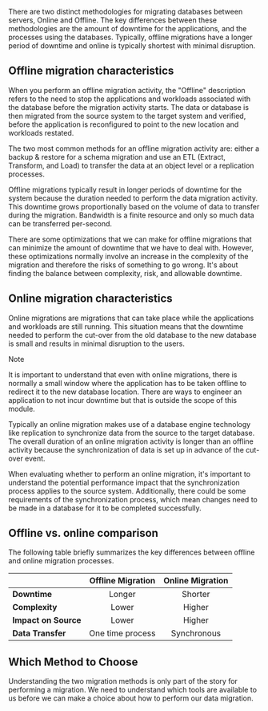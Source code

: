 

There are two distinct methodologies for migrating databases between servers, Online and Offline. The key differences between these methodologies are the amount of downtime for the applications, and the processes using the databases. Typically, offline migrations have a longer period of downtime and online is typically shortest with minimal disruption.

## Offline migration characteristics

When you perform an offline migration activity, the "Offline" description refers to the need to stop the applications and workloads associated with the database before the migration activity starts. The data or database is then migrated from the source system to the target system and verified, before the application is reconfigured to point to the new location and workloads restated.

The two most common methods for an offline migration activity are: either a backup & restore for a schema migration and use an ETL (Extract, Transform, and Load) to transfer the data at an object level or a replication processes.

Offline migrations typically result in longer periods of downtime for the system because the duration needed to perform the data migration activity. This downtime grows proportionally based on the volume of data to transfer during the migration. Bandwidth is a finite resource and only so much data can be transferred per-second.

There are some optimizations that we can make for offline migrations that can minimize the amount of downtime that we have to deal with. However, these optimizations normally involve an increase in the complexity of the migration and therefore the risks of something to go wrong. It's about finding the balance between complexity, risk, and allowable downtime.

## Online migration characteristics

Online migrations are migrations that can take place while the applications and workloads are still running. This situation means that the downtime needed to perform the cut-over from the old database to the new database is small and results in minimal disruption to the users.

> [!NOTE]
> It is important to understand that even with online migrations, there is normally a small window where the application has to be taken offline to redirect it to the new database location. There are ways to engineer an application to not incur downtime but that is outside the scope of this module.

Typically an online migration makes use of a database engine technology like replication to synchronize data from the source to the target database. The overall duration of an online migration activity is longer than an offline activity because the synchronization of data is set up in advance of the cut-over event.

When evaluating whether to perform an online migration, it's important to understand the potential performance impact that the synchronization process applies to the source system. Additionally, there could be some requirements of the synchronization process, which mean changes need to be made in a database for it to be completed successfully.

## Offline vs. online comparison

The following table briefly summarizes the key differences between offline and online migration processes.

|                    | Offline Migration | Online Migration|
|--------------------|:-----------------:|:---------------:|
|**Downtime**        |Longer             |Shorter          |
|**Complexity**      |Lower              |Higher           |
|**Impact on Source**|Lower              |Higher           |
|**Data Transfer**   |One time process   |Synchronous      |

## Which Method to Choose

Understanding the two migration methods is only part of the story for performing a migration. We need to understand which tools are available to us before we can make a choice about how to perform our data migration.
